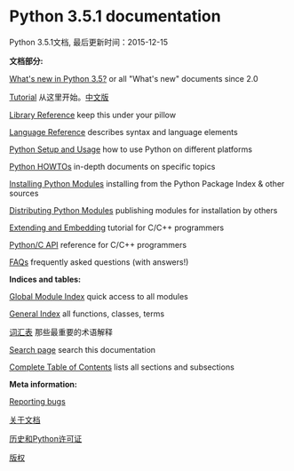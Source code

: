 # Python 3.5.1 documentation
Python 3.5.1文档, 
最后更新时间：2015-12-15

**文档部分:**

[What's new in Python 3.5?](https://docs.python.org/3/whatsnew/3.5.html)
or all "What's new" documents since 2.0

[Tutorial](https://docs.python.org/3/tutorial/index.html)
从这里开始。[中文版](http://www.pythondoc.com/pythontutorial3/index.html)

[Library Reference](https://docs.python.org/3/library/index.html)
keep this under your pillow

[Language Reference](https://docs.python.org/3/reference/index.html)
describes syntax and language elements

[Python Setup and Usage](https://docs.python.org/3/using/index.html)
how to use Python on different platforms

[Python HOWTOs](https://docs.python.org/3/howto/index.html)
in-depth documents on specific topics

[Installing Python Modules](https://docs.python.org/3/installing/index.html)
installing from the Python Package Index & other sources

[Distributing Python Modules](https://docs.python.org/3/distributing/index.html)
publishing modules for installation by others

[Extending and Embedding](https://docs.python.org/3/extending/index.html)
tutorial for C/C++ programmers

[Python/C API](https://docs.python.org/3/c-api/index.html)
reference for C/C++ programmers

[FAQs](https://docs.python.org/3/faq/index.html)
frequently asked questions (with answers!)

**Indices and tables:**

[Global Module Index](https://docs.python.org/3/py-modindex.html)
quick access to all modules

[General Index](https://docs.python.org/3/genindex.html)
all functions, classes, terms

[词汇表](./glossary.md)
那些最重要的术语解释

[Search page](https://docs.python.org/3/search.html)
search this documentation

[Complete Table of Contents](https://docs.python.org/3/contents.html)
lists all sections and subsections

**Meta information:**

[Reporting bugs](https://docs.python.org/3/bugs.html)

[关于文档](https://docs.python.org/3/about.html)

[历史和Python许可证](https://docs.python.org/3/license.html)

[版权](https://docs.python.org/3/copyright.html)